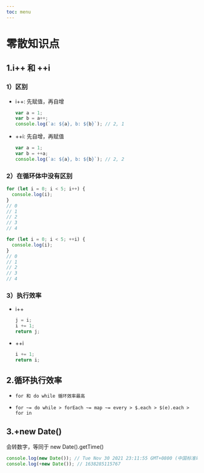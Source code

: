 ```yaml
---
toc: menu
---
```


# 零散知识点

## 1.i++ 和 ++i

### 1）区别

- i++: 先赋值，再自增

  ```js
  var a = 1;
  var b = a++;
  console.log(`a: ${a}, b: ${b}`); // 2, 1
  ```

- ++i: 先自增，再赋值

  ```js
  var a = 1;
  var b = ++a;
  console.log(`a: ${a}, b: ${b}`); // 2, 2
  ```

### 2）在循环体中没有区别

```js
for (let i = 0; i < 5; i++) {
  console.log(i);
}
// 0
// 1
// 2
// 3
// 4
```

```js
for (let i = 0; i < 5; ++i) {
  console.log(i);
}
// 0
// 1
// 2
// 3
// 4
```

### 3）执行效率

- i++

  ```js
  j = i;
  i += 1;
  return j;
  ```

- ++i

  ```js
  i += 1;
  return i;
  ```

## 2.循环执行效率

- `for 和 do while 循环效率最高`

- `for ~= do while > forEach ~= map ~= every > $.each > $(e).each > for in`

## 3.+new Date()

会转数字，等同于 new Date().getTime()

```js
console.log(new Date()); // Tue Nov 30 2021 23:11:55 GMT+0800 (中国标准时间)
console.log(+new Date()); // 1638285115767
```
